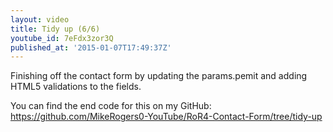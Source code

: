 ```yaml
---
layout: video
title: Tidy up (6/6)
youtube_id: 7eFdx3zor3Q
published_at: '2015-01-07T17:49:37Z'
---
```

Finishing off the contact form by updating the params.pemit and adding HTML5 validations to the fields.

You can find the end code for this on my GitHub: https://github.com/MikeRogers0-YouTube/RoR4-Contact-Form/tree/tidy-up